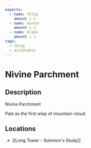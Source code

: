 ```yaml
---
aspects: 
  - name: thing
    amount : 1
  - name: winter
    amount : 1
  - name: blank
    amount : 1
tags:
  - thing
  - actionable
---
```


# Nivine Parchment

## Description
Nivine Parchment

Pale as the first wisp of mountain-cloud.
## Locations
- [[Long Tower - Solomon's Study]]